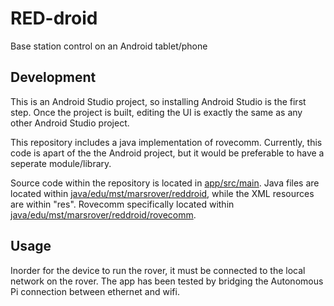 # RED-droid
Base station control on an Android tablet/phone

## Development
This is an Android Studio project, so installing Android Studio is the first step. Once the project is built, editing the UI is exactly the same as any other Android Studio project.

This repository includes a java implementation of rovecomm. Currently, this code is apart of the the Android project, but it would be preferable to have a seperate module/library.

Source code within the repository is located in [app/src/main](app/src/main). Java files are located within [java/edu/mst/marsrover/reddroid](java/edu/mst/marsrover/reddroid), while the XML resources are within "res". Rovecomm specifically located within [java/edu/mst/marsrover/reddroid/rovecomm](java/edu/mst/marsrover/reddroid/rovecomm).

## Usage
Inorder for the device to run the rover, it must be connected to the local network on the rover. The app has been tested by bridging the Autonomous Pi connection between ethernet and wifi. 

